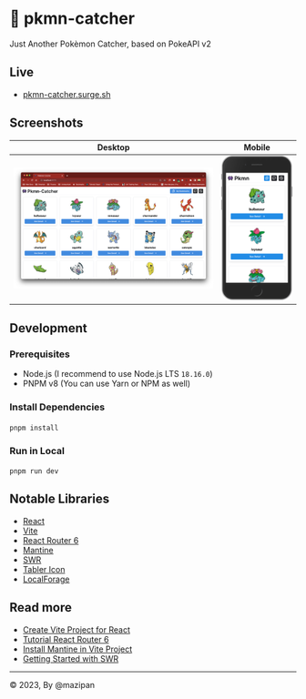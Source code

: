 # 👾 pkmn-catcher

Just Another Pokèmon Catcher, based on PokeAPI v2

## Live

- [pkmn-catcher.surge.sh](https://pkmn-catcher.surge.sh)

## Screenshots

| Desktop                               | Mobile                              |
| ------------------------------------- | ----------------------------------- |
| ![Desktop](./screenshots/desktop.png) | ![iPhone](./screenshots/iPhone.png) |

## Development

### Prerequisites

- Node.js (I recommend to use Node.js LTS `18.16.0`)
- PNPM v8 (You can use Yarn or NPM as well)

### Install Dependencies

`pnpm install`

### Run in Local

`pnpm run dev`

## Notable Libraries

- [React](https://react.dev/)
- [Vite](https://vitejs.dev/)
- [React Router 6](https://reactrouter.com/en/main)
- [Mantine](https://mantine.dev/)
- [SWR](https://swr.vercel.app/)
- [Tabler Icon](https://tabler-icons.io/)
- [LocalForage](https://github.com/localForage/localForage)

## Read more

- [Create Vite Project for React](https://vitejs.dev/guide/)
- [Tutorial React Router 6](https://reactrouter.com/en/main/start/tutorial)
- [Install Mantine in Vite Project](https://mantine.dev/guides/vite/)
- [Getting Started with SWR](https://swr.vercel.app/docs/getting-started)

---

© 2023, By @mazipan
